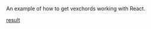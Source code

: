 An example of how to get vexchords working with React.

[result](https://vexchords-react.netlify.app)
